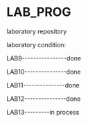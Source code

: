# LAB_PROG
laboratory repository

laboratory condition:

LAB9----------------done

LAB10---------------done

LAB11---------------done

LAB12---------------done

LAB13---------in process
